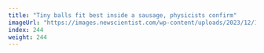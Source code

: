 ```yaml
---
title: "Tiny balls fit best inside a sausage, physicists confirm"
imageUrl: "https://images.newscientist.com/wp-content/uploads/2023/12/12110452/SEI_183056402.jpg?width=788"
index: 244
weight: 244
---
```

